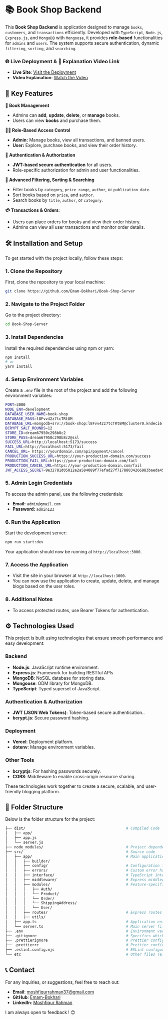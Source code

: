 # 📚 Book Shop Backend

This **Book Shop Backend** is application designed to manage `books`, `customers`, and `transactions` efficiently. Developed with `TypeScript`, `Node.js`, `Express.js`, and `MongoDB` with `Mongoose`, it provides **role-based** functionalities for `admins` and `users`. The system supports secure authentication, dynamic `filtering`, `sorting`, and `searching`.

### 🌐 Live Deployment & 🎥 Explanation Video Link

- **Live Site**: [Visit the Deployment](https://example.com)
- **Video Explanation**: [Watch the Video](https://example.com)

## 🔑 Key Features

**🛒 Book Management**

- Admins can **add**, **update**, **delete**, or **manage** books.
- Users can view **books** and purchase them.

**🧑‍💻 Role-Based Access Control**

- **Admin:** Manage books, view all transactions, and banned users.
- **User:** Explore, purchase books, and view their order history.

**🔐 Authentication & Authorization**

- **JWT-based secure authentication** for all users.
- Role-specific authorization for admin and user functionalities.

**🔎 Advanced Filtering, Sorting & Searching**

- Filter books by `category`, `price range`, `author`, or `publication date`.
- Sort books based on `price`, and `author`.
- Search books by `title`, `author`, or `category`.

**💳 Transactions & Orders**:

- Users can place orders for books and view their order history.
- Admins can view all user transactions and monitor order details.

## 🛠️ Installation and Setup

To get started with the project locally, follow these steps:

### 1. Clone the Repository

First, clone the repository to your local machine:

```bash
git clone https://github.com/Emam-Bokhari/Book-Shop-Server

```

### 2. Navigate to the Project Folder

Go to the project directory:

```bash
cd Book-Shop-Server

```

### 3. Install Dependencies

Install the required dependencies using npm or yarn:

```bash
npm install
# or
yarn install
```

### 4. Setup Environment Variables

Create a `.env` file in the root of the project and add the following environment variables:

```bash
PORT=3000
NODE_ENV=development
DATABASE_USER_NAME=book-shop
DATABASE_PASS=l8Fvv42z7tcTRt8M
DATABASE_URL=mongodb+srv://book-shop:l8Fvv42z7tcTRt8M@cluster0.kndeci6.mongodb.net/book-shop?retryWrites=true&w=majority&appName=Cluster0
BCRYPT_SALT_ROUNDS=12
STORE_ID=dream67950c298b8c2
STORE_PASS=dream67950c298b8c2@ssl
SUCCESS_URL=http://localhost:5173/success
FAIL_URL=http://localhost:5173/fail
CANCEL_URL= https://yourdomain.com/api/payment/cancel
PRODUCTION_SUCCESS_URL=https://your-production-domain.com/success
PRODUCTION_FAIL_URL=https://your-production-domain.com/fail
PRODUCTION_CANCEL_URL=https://your-production-domain.com/fail
JWT_ACCESS_SECRET=9e32781d05012e2a584089f77efad27f71788034266983baeda45d366ad13a49d1b2c4431b4cf1434d792ae0b79a54ad189d9d9904e645570ccc325987a74531
```

### 5. Admin Login Credentials

To access the admin panel, use the following credentials:

- **Email:** `admin@gmail.com`
- **Password:** `admin123`

### 6. Run the Application

Start the development server:

```bash
npm run start:dev
```

Your application should now be running at `http://localhost:3000`.

### 7. Access the Application

- Visit the site in your browser at `http://localhost:3000`.
- You can now use the application to create, update, delete, and manage blogs based on the user roles.

### 8. Additional Notes

- To access protected routes, use Bearer Tokens for authentication.

## ⚙️ Technologies Used

This project is built using technologies that ensure smooth performance and easy development:

### Backend

- **Node.js**: JavaScript runtime environment.
- **Express.js**: Framework for building RESTful APIs
- **MongoDB**: NoSQL database for storing data.
- **Mongoose**: ODM library for MongoDB.
- **TypeScript**: Typed superset of JavaScript.

### Authentication & Authorization

- **JWT (JSON Web Tokens)**: Token-based secure authentication..
- **bcrypt.js**: Secure password hashing.

### Deployment

- **Vercel**: Deployment platform.
- **dotenv**: Manage environment variables.

### Other Tools

- **bcryptjs**: For hashing passwords securely.
- **CORS**: Middleware to enable cross-origin resource sharing.

These technologies work together to create a secure, scalable, and user-friendly blogging platform.

## 📁 Folder Structure

Below is the folder structure for the project:

```bash
├── dist/                                             # Compiled Code
│   ├── app/
│   ├── app.js
│   └── server.js
├── node_modules/                                     # Project dependencies
├── src/                                              # Source code
│   ├── app/                                          # Main application logic
│   │   ├── builder/
│   │   ├── config/                                   # Configuration files (e.g., database, JWT, etc.)
│   │   ├── errors/                                   # Custom error handling classes and utilities
│   │   ├── interface/                                # TypeScript interfaces and types
│   │   ├── middleware/                               # Express middleware functions
│   │   ├── modules/                                  # Feature-specific modules
│   │   │   ├── Auth/
│   │   │   └── Product/
│   │   │   └── Order/
│   │   │   └── ShippingAddress/
│   │   │   └── User/
│   │   ├── routes/                                   # Express routes (API endpoints)
│   │   ├── utils/
│   ├── app.ts                                        # Application entry point
│   └── server.ts                                     # Main server file
├── .env                                              # Environment variables
├── .gitignore                                        # Specifies which files should not be tracked by Git
├── .prettierignore                                   # Prettier configuration to ignore specific files
├── .prettierrc                                       # Prettier configuration file
├── .eslint.config.mjs                                # ESLint configuration file
└── etc                                               # Other files (e.g., documentation, package-lock.json etc.)
```

## 📞 Contact

For any inquiries, or suggestions, feel free to reach out:

- **Email**: [moshfiqurrahman37@gmail.com](mailto:moshfiqurrahman37@gmail.com)
- **GitHub**: [Emam-Bokhari](https://github.com/Emam-Bokhari)
- **LinkedIn**: [Moshfiqur Rahman](https://www.linkedin.com/in/moshfiqur-rahman-a302b32a3/)

I am always open to feedback ! 😊
